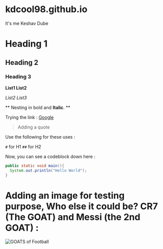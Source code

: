 # kdcool98.github.io

It's me Keshav Dube

# Heading 1
## Heading 2
### Heading 3

**List1 List2**

*List2 List3*

** Nesting in bold and __Italic__. **

Trying the link :  [Google](www.google.com)

> Adding a quote


Use the following for these uses :

`#` for H1
`##` for H2

Now, you can see a codeblock down here :

``` java
public static void main(){
  System.out.println("Hello World");
}
```


# Adding an image for testing purpose, Who else it could be? CR7 (The GOAT) and Messi (the 2nd GOAT) :

![GOATS of Football ](https://github.com/kdcool98/kdcool98.github.io/blob/main/Pin%20by%20Sheeba%20Rani%20on%20Barca%20_%20Messi%20vs%2C%20Messi%20and%20ronaldo%2C%20Messi%20vs%20ronaldo.jpg)
